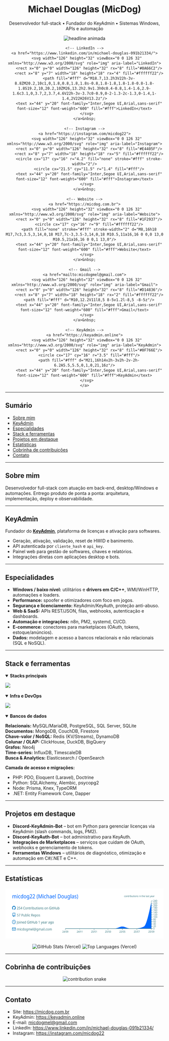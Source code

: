 <!-- HEADER -->
<div align="center">
  <h1>Michael Douglas (MicDog)</h1>
  <p>Desenvolvedor full-stack • Fundador do KeyAdmin • Sistemas Windows, APIs e automação</p>

  <!-- typing animation -->
  <picture>
    <source srcset="https://readme-typing-svg.demolab.com?font=Inter&size=18&duration=4000&pause=900&center=true&vCenter=true&width=780&lines=Full-stack+focado+em+produtos%2C+APIs+e+automa%C3%A7%C3%A3o;Drivers+em+C%2FC%2B%2B%2C+spoofer+e+otimizadores+para+Windows;SaaS+com+Python%2FFastAPI+e+PHP%2FLaravel;Integra%C3%A7%C3%B5es+com+marketplaces%2C+n8n+e+servi%C3%A7os+web" />
    <img alt="headline animada"
         src="https://readme-typing-svg.demolab.com?font=Inter&size=18&duration=4000&pause=900&center=true&vCenter=true&width=780&lines=Full-stack+focado+em+produtos%2C+APIs+e+automa%C3%A7%C3%A3o" />
  </picture>

  <!-- BOTÕES SOCIAIS (SVG inline; sem estilos externos) -->
  <p align="center">

    <!-- LinkedIn -->
    <a href="https://www.linkedin.com/in/michael-douglas-091b21334/">
      <svg width="126" height="32" viewBox="0 0 126 32" xmlns="http://www.w3.org/2000/svg" role="img" aria-label="LinkedIn">
        <rect x="0" y="0" width="126" height="32" rx="8" fill="#0A66C2"/>
        <rect x="8" y="7" width="18" height="18" rx="4" fill="#ffffff22"/>
        <path fill="#fff" d="M18.7,13.2h3V22h-3v-8.8ZM20.2,10c1,0,1.8,0.8,1.8,1.8s-0.8,1.8-1.8,1.8-1.8-0.8-1.8-1.8S19.2,10,20.2,10ZM26,13.2h2.9v1.3h0c0.4-0.8,1.4-1.6,2.9-1.6c3.1,0,3.7,2,3.7,4.6V22h-3v-3.7c0-0.9,0-2-1.3-2c-1.3,0-1.4,1-1.4,2V22H26V13.2z"/>
        <text x="44" y="20" font-family="Inter,Segoe UI,Arial,sans-serif" font-size="12" font-weight="600" fill="#fff">LinkedIn</text>
      </svg>
    </a>&nbsp;

    <!-- Instagram -->
    <a href="https://instagram.com/micdog22">
      <svg width="126" height="32" viewBox="0 0 126 32" xmlns="http://www.w3.org/2000/svg" role="img" aria-label="Instagram">
        <rect x="0" y="0" width="126" height="32" rx="8" fill="#E4405F"/>
        <rect x="8" y="7" width="18" height="18" rx="5" fill="#ffffff22"/>
        <circle cx="17" cy="16" r="4.2" fill="none" stroke="#fff" stroke-width="2"/>
        <circle cx="21.5" cy="11.5" r="1.4" fill="#fff"/>
        <text x="44" y="20" font-family="Inter,Segoe UI,Arial,sans-serif" font-size="12" font-weight="600" fill="#fff">Instagram</text>
      </svg>
    </a>&nbsp;

    <!-- Website -->
    <a href="https://micdog.com.br">
      <svg width="126" height="32" viewBox="0 0 126 32" xmlns="http://www.w3.org/2000/svg" role="img" aria-label="Website">
        <rect x="0" y="0" width="126" height="32" rx="8" fill="#1F2937"/>
        <circle cx="17" cy="16" r="9" fill="#ffffff22"/>
        <path fill="none" stroke="#fff" stroke-width="2" d="M8,16h18 M17,7c3,3.5,3,14,0,18 M17,7c-3,3.5-3,14,0,18 M10.5,11a16,16 0 0,0 13,0 M10.5,21a16,16 0 0,1 13,0"/>
        <text x="44" y="20" font-family="Inter,Segoe UI,Arial,sans-serif" font-size="12" font-weight="600" fill="#fff">Website</text>
      </svg>
    </a>&nbsp;

    <!-- Gmail -->
    <a href="mailto:micdogmel@gmail.com">
      <svg width="126" height="32" viewBox="0 0 126 32" xmlns="http://www.w3.org/2000/svg" role="img" aria-label="Gmail">
        <rect x="0" y="0" width="126" height="32" rx="8" fill="#D14836"/>
        <rect x="8" y="7" width="18" height="18" rx="2" fill="#ffffff22"/>
        <path fill="#fff" d="M10,12.2V11l8,5 8-5v1.2l-8,5 -8-5z"/>
        <text x="44" y="20" font-family="Inter,Segoe UI,Arial,sans-serif" font-size="12" font-weight="600" fill="#fff">Gmail</text>
      </svg>
    </a>&nbsp;

    <!-- KeyAdmin -->
    <a href="https://keyadmin.online">
      <svg width="126" height="32" viewBox="0 0 126 32" xmlns="http://www.w3.org/2000/svg" role="img" aria-label="KeyAdmin">
        <rect x="0" y="0" width="126" height="32" rx="8" fill="#0F766E"/>
        <circle cx="17" cy="16" r="3.5" fill="#fff"/>
        <path fill="#fff" d="M21,16h14v2h-3v2h-2v-2h-6.2A5.5,5.5,0,1,0,21,16z"/>
        <text x="44" y="20" font-family="Inter,Segoe UI,Arial,sans-serif" font-size="12" font-weight="600" fill="#fff">KeyAdmin</text>
      </svg>
    </a>

  </p>
</div>


---

## Sumário
- [Sobre mim](#sobre-mim)
- [KeyAdmin](#keyadmin)
- [Especialidades](#especialidades)
- [Stack e ferramentas](#stack-e-ferramentas)
- [Projetos em destaque](#projetos-em-destaque)
- [Estatísticas](#estatísticas)
- [Cobrinha de contribuições](#cobrinha-de-contribuições)
- [Contato](#contato)

---

## Sobre mim
Desenvolvedor full-stack com atuação em back-end, desktop/Windows e automações. Entrego produto de ponta a ponta: arquitetura, implementação, deploy e observabilidade.

---

## KeyAdmin
Fundador do **[KeyAdmin](https://keyadmin.online)**, plataforma de licenças e ativação para softwares.
- Geração, ativação, validação, reset de HWID e banimento.
- API autenticada por `cliente_hash` e `api_key`.
- Painel web para gestão de softwares, chaves e relatórios.
- Integrações diretas com aplicações desktop e bots.

---

## Especialidades
- **Windows / baixo nível:** utilitários e **drivers em C/C++**, WMI/WinHTTP, automações e loaders.
- **Performance:** spoofer e otimizadores com foco em jogos.
- **Segurança e licenciamento:** KeyAdmin/KeyAuth, proteção anti-abuso.
- **Web & SaaS:** APIs REST/JSON, filas, webhooks, autenticação e dashboards.
- **Automação e integrações:** n8n, PM2, systemd, CI/CD.
- **E-commerce:** conectores para marketplaces (OAuth, tokens, estoque/anúncios).
- **Dados:** modelagem e acesso a bancos relacionais e não relacionais (SQL e NoSQL).

---

## Stack e ferramentas

<details open>
<summary><strong>Stacks principais</strong></summary>

<p>
  <img src="https://skillicons.dev/icons?i=python,c,cpp,cs,java,js,ts,go,rust,ruby,php,kotlin,swift,dart,scala,r,julia,haskell,elixir,clojure,ocaml,zig,nim,lua,bash,powershell,perl,crystal,solidity,wasm,fortran,v,coffeescript,haxe,deno,bun&perline=22" />
</p>

</details>

<details open>
<summary><strong>Infra e DevOps</strong></summary>

<p>
  <img src="https://skillicons.dev/icons?i=linux,ubuntu,arch,redhat,raspberrypi,windows,bash,powershell,git,github,gitlab,bitbucket,githubactions,jenkins,aws,azure,gcp,cloudflare,vercel,netlify,heroku,digitalocean,firebase,supabase,docker,kubernetes,nginx,terraform,ansible,grafana,prometheus,sentry,elasticsearch,postgres,mysql,sqlite,mongodb,redis,rabbitmq,kafka,openstack&perline=22" />
</p>

</details>

<details open>
<summary><strong>Bancos de dados</strong></summary>

**Relacionais:** MySQL/MariaDB, PostgreSQL, SQL Server, SQLite  
**Documentos:** MongoDB, CouchDB, Firestore  
**Chave-valor / NoSQL:** Redis (KV/Streams), DynamoDB  
**Colunar / OLAP:** ClickHouse, DuckDB, BigQuery  
**Grafos:** Neo4j  
**Time-series:** InfluxDB, TimescaleDB  
**Busca & Analytics:** Elasticsearch / OpenSearch

**Camada de acesso e migrações:**  
- PHP: PDO, Eloquent (Laravel), Doctrine 
- Python: SQLAlchemy, Alembic, psycopg2  
- Node: Prisma, Knex, TypeORM  
- .NET: Entity Framework Core, Dapper
</details>

---

## Projetos em destaque
- **Discord-KeyAdmin-Bot** – bot em Python para gerenciar licenças via KeyAdmin (slash commands, logs, PM2).
- **Discord-KeyAuth-Bot** – bot administrativo para KeyAuth.
- **Integrações de Marketplaces** – serviços que cuidam de OAuth, webhooks e gerenciamento de tokens.
- **Ferramentas Windows** – utilitários de diagnóstico, otimização e automação em C#/.NET e C++.

---

## Estatísticas
<p align="center">
  <img src="https://raw.githubusercontent.com/micdog22/micdog22/main/profile-summary-card-output/transparent/0-profile-details.svg" alt="Profile Details" height="160" />
</p>

<p align="center">
  <img height="150"
       src="https://github-readme-stats.vercel.app/api?username=micdog22&show_icons=true&include_all_commits=true&count_private=true&rank_icon=github&theme=tokyonight&v=1"
       alt="GitHub Stats (Vercel)" />
  <img height="150"
       src="https://github-readme-stats.vercel.app/api/top-langs/?username=micdog22&layout=compact&hide=css,scss,cmake&langs_count=8&theme=tokyonight&v=1"
       alt="Top Languages (Vercel)" />
</p>

---

## Cobrinha de contribuições
<p align="center">
  <picture>
    <source media="(prefers-color-scheme: dark)" srcset="https://raw.githubusercontent.com/micdog22/micdog22/output/snake-dark.svg" />
    <source media="(prefers-color-scheme: light)" srcset="https://raw.githubusercontent.com/micdog22/micdog22/output/snake-light.svg" />
    <img alt="contribution snake" src="https://raw.githubusercontent.com/micdog22/micdog22/output/snake.svg" />
  </picture>
</p>

---

## Contato
- Site: https://micdog.com.br  
- KeyAdmin: https://keyadmin.online  
- E-mail: micdogmel@gmail.com  
- LinkedIn: https://www.linkedin.com/in/michael-douglas-091b21334/  
- Instagram: https://instagram.com/micdog22
